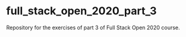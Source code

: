 # full_stack_open_2020_part_3
Repository for the exercises of part 3 of Full Stack Open 2020 course.
